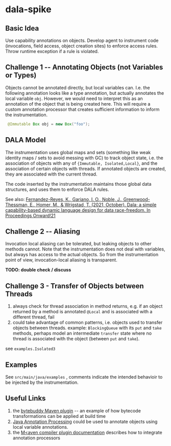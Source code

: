 # dala-spike


## Basic Idea

Use capability annotations on objects. Develop agent to instrument code (invocations, field access, object creation sites)
to enforce access rules. Throw runtime exception if a rule is violated.

## Challenge 1 -- Annotating Objects (not Variables or Types)

Objects cannot be annotated directly, but local variables can. I.e. the following annotation looks like a type annotation, but actually 
annotates the local variable `obj`. However, we would need to interpret this as an annotation of the object that is being created here. 
This will require a custom annotation processor that creates sufficient information to inform the instrumentation. 

```java
 @Immutable Box obj = new Box("foo");
```

## DALA Model

The instrumentation uses global maps and sets (something like weak identity maps / sets to avoid messing with GC) to track object state, i.e. the association of objects 
with any of `{Immutable, Isolated,Local}`, and the association of certain objects with threads. If annotated objects are created, they are associated with the current thread.

The code inserted by the instrumentation maintains those global data structures, and uses them to enforce DALA rules.

See also: [Fernandez-Reyes, K., Gariano, I. O., Noble, J., Greenwood-Thessman, E., Homer, M., & Wrigstad, T. (2021, October). Dala: a simple capability-based dynamic language design for data race-freedom. In Proceedings Onward!21](https://dl.acm.org/doi/pdf/10.1145/3486607.3486747)

## Challenge 2 -- Aliasing

Invocation local aliasing can be tolerated, but leaking objects to other methods cannot. Note that the instrumentation does not deal
with variables, but always has access to the actual objects. So from the instrumentation point of view, invocation-local aliasing 
is transparent.

**TODO: double check / discuss**

## Challenge 3 - Transfer of Objects between Threads

1. always check for thread association in method returns, e.g. if an object returned by a method is annotated `@Local` and is associated with a different thread, fail
2. could take advantage of common patterns, i.e. objects used to transfer objects between threads. example: `BlockingQueue` with its `put` and `take` methods, perhaps model an intermediate `transfer` state where no thread is associated with the object (between `put` and `take`). 

see `examples.Isolated3`

## Examples

See `src/main/java/examples` , comments indicate the intended behavioir to be injected by the instrumentation.

## Useful Links

1. the [bytebuddy Maven plugin](https://github.com/raphw/byte-buddy/blob/master/byte-buddy-maven-plugin) -- an example of how bytecode transformations can be applied at build time
2. [Java Annotation Processing](https://www.baeldung.com/java-annotation-processing-builder) could be used to annotate objects using local variable annotations.
3. the [M<aven compiler plugin documentation](https://maven.apache.org/plugins/maven-compiler-plugin/compile-mojo.html) describes how to integrate annotation processors



